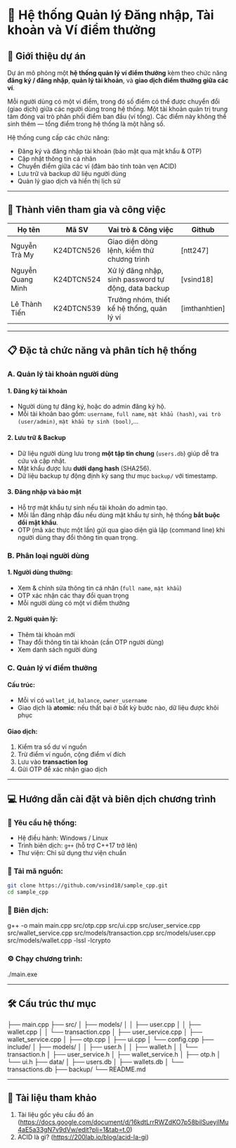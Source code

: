 # 📌 Hệ thống Quản lý Đăng nhập, Tài khoản và Ví điểm thưởng

## 📖 Giới thiệu dự án

Dự án mô phỏng một **hệ thống quản lý ví điểm thưởng** kèm theo chức năng **đăng ký / đăng nhập**, **quản lý tài khoản**, và **giao dịch điểm thưởng giữa các ví**.

Mỗi người dùng có một ví điểm, trong đó số điểm có thể được chuyển đổi (giao dịch) giữa các người dùng trong hệ thống. Một tài khoản quản trị trung tâm đóng vai trò phân phối điểm ban đầu (ví tổng). Các điểm này không thể sinh thêm — tổng điểm trong hệ thống là một hằng số.

Hệ thống cung cấp các chức năng:

- Đăng ký và đăng nhập tài khoản (bảo mật qua mật khẩu & OTP)
- Cập nhật thông tin cá nhân
- Chuyển điểm giữa các ví (đảm bảo tính toàn vẹn ACID)
- Lưu trữ và backup dữ liệu người dùng
- Quản lý giao dịch và hiển thị lịch sử

---

## 👥 Thành viên tham gia và công việc

| Họ tên            | Mã SV      | Vai trò & Công việc                                 | Github        |
| ----------------- | ---------- | --------------------------------------------------- | ------------- |
| Nguyễn Trà My     | K24DTCN526 | Giao diện dòng lệnh, kiểm thử chương trình          | [ntt247]      |
| Nguyễn Quang Minh | K24DTCN524 | Xử lý đăng nhập, sinh password tự động, data backup | [vsind18]     |
| Lê Thành Tiến     | K24DTCN539 | Trưởng nhóm, thiết kế hệ thống, quản lý ví          | [imthanhtien] |

---

## 📋 Đặc tả chức năng và phân tích hệ thống

### A. Quản lý tài khoản người dùng

#### 1. Đăng ký tài khoản

- Người dùng tự đăng ký, hoặc do admin đăng ký hộ.
- Mỗi tài khoản bao gồm: `username`, `full name`, `mật khẩu (hash)`, `vai trò (user/admin)`, `mật khẩu tự sinh (bool)`,...

#### 2. Lưu trữ & Backup

- Dữ liệu người dùng lưu trong **một tập tin chung** (`users.db`) giúp dễ tra cứu và cập nhật.
- Mật khẩu được lưu **dưới dạng hash** (SHA256).
- Dữ liệu backup tự động định kỳ sang thư mục `backup/` với timestamp.

#### 3. Đăng nhập và bảo mật

- Hỗ trợ mật khẩu tự sinh nếu tài khoản do admin tạo.
- Mỗi lần đăng nhập đầu nếu dùng mật khẩu tự sinh, hệ thống **bắt buộc đổi mật khẩu**.
- OTP (mã xác thực một lần) gửi qua giao diện giả lập (command line) khi người dùng thay đổi thông tin quan trọng.

### B. Phân loại người dùng

#### 1. Người dùng thường:

- Xem & chỉnh sửa thông tin cá nhân (`full name`, `mật khẩu`)
- OTP xác nhận các thay đổi quan trọng
- Mỗi người dùng có một ví điểm thưởng

#### 2. Người quản lý:

- Thêm tài khoản mới
- Thay đổi thông tin tài khoản (cần OTP người dùng)
- Xem danh sách người dùng

### C. Quản lý ví điểm thưởng

#### Cấu trúc:

- Mỗi ví có `wallet_id`, `balance`, `owner_username`
- Giao dịch là **atomic**: nếu thất bại ở bất kỳ bước nào, dữ liệu được khôi phục

#### Giao dịch:

1. Kiểm tra số dư ví nguồn
2. Trừ điểm ví nguồn, cộng điểm ví đích
3. Lưu vào **transaction log**
4. Gửi OTP để xác nhận giao dịch

---

## 💻 Hướng dẫn cài đặt và biên dịch chương trình

### 🧾 Yêu cầu hệ thống:

- Hệ điều hành: Windows / Linux
- Trình biên dịch: `g++` (hỗ trợ C++17 trở lên)
- Thư viện: Chỉ sử dụng thư viện chuẩn

### 🔽 Tải mã nguồn:

```bash
git clone https://github.com/vsind18/sample_cpp.git
cd sample_cpp
```

### 🔧 Biên dịch:

g++ -o main main.cpp src/otp.cpp src/ui.cpp src/user_service.cpp src/wallet_service.cpp src/models/transaction.cpp src/models/user.cpp src/models/wallet.cpp -lssl -lcrypto

### ⚙️ Chạy chương trình:

./main.exe

---

## 🛠️ Cấu trúc thư mục

├── main.cpp
├── src/
│ ├── models/
│ │ ├── user.cpp
│ │ ├── wallet.cpp
│ │ └── transaction.cpp
│ ├── user_service.cpp
│ ├── wallet_service.cpp
│ ├── otp.cpp
│ ├── ui.cpp
│ └── config.cpp
├── include/
│ ├── models/
│ │ ├── user.h
│ │ ├── wallet.h
│ │ └── transaction.h
│ ├── user_service.h
│ ├── wallet_service.h
│ ├── otp.h
│ └── ui.h
├── data/
│ ├── users.db
│ ├── wallets.db
│ └── transactions.db
├── backup/
└── README.md

---

## 📖 Tài liệu tham khảo

1. Tài liệu gốc yêu cầu đồ án (https://docs.google.com/document/d/16kdtLrrRWZdKO7p58bilSueyilMu4aE5a33gN7v9dVw/edit?pli=1&tab=t.0)
2. ACID là gì? (https://200lab.io/blog/acid-la-gi)
